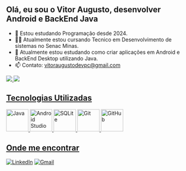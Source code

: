 ## Olá, eu sou o Vitor Augusto, desenvolver Android e BackEnd Java



- 📘 Estou estudando Programação desde 2024.
- 👩‍💻 Atualmente estou cursando Tecnico em Desenvolvimento de sistemas no Senac Minas.
- 📱 Atualmente estou estudando como criar aplicações em Android e BackEnd Desktop utilizando Java.
- 📫 Contato: vitoraugustodevpc@gmail.com 


<div>

<a href = "https://github.com/uvitoraugustoo">
  <img heitgh= "180em" src="https://github-readme-stats.vercel.app./api?username=uvitoraugustoo&show_icons-true&theme=dark&include_all_commits=true&count_private=true"/>
  <img heitgh= "180em" src="https://github-readme-stats.vercel.app/api/top-langs/?username=uvitoraugustoo&layout=compact&langs_count=16&theme=dark"/>
</div>
  
## Tecnologias Utilizadas
<div align="left">
  
  <img src="https://cdn.jsdelivr.net/gh/devicons/devicon/icons/java/java-original.svg" alt="Java" width="60" height="60"/>
  <img src="https://cdn.jsdelivr.net/gh/devicons/devicon/icons/androidstudio/androidstudio-original.svg" alt="Android Studio" width="60" height="60"/>
  <img src="https://cdn.jsdelivr.net/gh/devicons/devicon/icons/sqlite/sqlite-original.svg" alt="SQLite" width="60" height="60"/>
  <img src="https://cdn.jsdelivr.net/gh/devicons/devicon/icons/git/git-original.svg" alt="Git" width="60" height="60"/>
  <img src="https://cdn.jsdelivr.net/gh/devicons/devicon/icons/github/github-original.svg" alt="GitHub" width="60" height="60"/>
</div>

## Onde me encontrar

[![LinkedIn](https://img.shields.io/badge/LinkedIn-blue?style=for-the-badge&logo=linkedin)](https://www.linkedin.com/in/vitor-augusto-2a0982306/)
[![Gmail](https://img.shields.io/badge/Gmail-D14836?style=for-the-badge&logo=gmail&logoColor=white)](mailto:vitoraugustodevpc@gmail.com)

